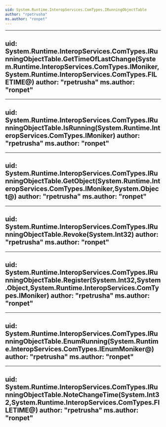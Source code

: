 ```yaml
---
uid: System.Runtime.InteropServices.ComTypes.IRunningObjectTable
author: "rpetrusha"
ms.author: "ronpet"
---
```


---
uid: System.Runtime.InteropServices.ComTypes.IRunningObjectTable.GetTimeOfLastChange(System.Runtime.InteropServices.ComTypes.IMoniker,System.Runtime.InteropServices.ComTypes.FILETIME@)
author: "rpetrusha"
ms.author: "ronpet"
---

---
uid: System.Runtime.InteropServices.ComTypes.IRunningObjectTable.IsRunning(System.Runtime.InteropServices.ComTypes.IMoniker)
author: "rpetrusha"
ms.author: "ronpet"
---

---
uid: System.Runtime.InteropServices.ComTypes.IRunningObjectTable.GetObject(System.Runtime.InteropServices.ComTypes.IMoniker,System.Object@)
author: "rpetrusha"
ms.author: "ronpet"
---

---
uid: System.Runtime.InteropServices.ComTypes.IRunningObjectTable.Revoke(System.Int32)
author: "rpetrusha"
ms.author: "ronpet"
---

---
uid: System.Runtime.InteropServices.ComTypes.IRunningObjectTable.Register(System.Int32,System.Object,System.Runtime.InteropServices.ComTypes.IMoniker)
author: "rpetrusha"
ms.author: "ronpet"
---

---
uid: System.Runtime.InteropServices.ComTypes.IRunningObjectTable.EnumRunning(System.Runtime.InteropServices.ComTypes.IEnumMoniker@)
author: "rpetrusha"
ms.author: "ronpet"
---

---
uid: System.Runtime.InteropServices.ComTypes.IRunningObjectTable.NoteChangeTime(System.Int32,System.Runtime.InteropServices.ComTypes.FILETIME@)
author: "rpetrusha"
ms.author: "ronpet"
---
